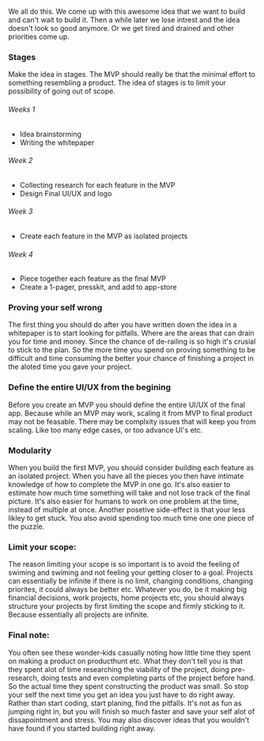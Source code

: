 We all do this. We come up with this awesome idea that we want to build and can't wait to build it. Then a while later we lose intrest and the idea doesn't look so good anymore. Or we get tired and drained and other priorities come up. 

### Stages
Make the idea in stages. The MVP should really be that the minimal effort to something resembling a product. The idea of stages is to limit your possibility of going out of scope. 

###### Weeks 1  
- Idea brainstorming
- Writing the whitepaper 

###### Week 2  
- Collecting research for each feature in the MVP  
- Design Final UI/UX and logo  

###### Week 3  
- Create each feature in the MVP as isolated projects  

###### Week 4  
- Piece together each feature as the final MVP
- Create a 1-pager, presskit, and add to app-store


### Proving your self wrong
The first thing you should do after you have written down the idea in a whitepaper is to start looking for pitfalls. Where are the areas that can drain you for time and money. Since the chance of de-railing is so high it's crusial to stick to the plan. So the more time you spend on proving something to be difficult and time consuming the better your chance of finishing a project in the aloted time you gave your project. 

### Define the entire UI/UX from the begining
Before you create an MVP you should define the entire UI/UX of the final app. Because while an MVP may work, scaling it from MVP to final product may not be feasable. There may be complxity issues that will keep you from scaling. Like too many edge cases, or too advance UI's etc. 

### Modularity
When you build the first MVP, you should consider building each feature as an isolated project. When you have all the pieces you then have intimate knowledge of how to complete the MVP in one go. It's also easier to estimate how much time something will take and not lose track of the final picture. It's also easier for humans to work on one problem at the time, instead of multiple at once. Another posetive side-effect is that your less likley to get stuck. You also avoid spending too much time one one piece of the puzzle.

### Limit your scope:
The reason limiting your scope is so important is to avoid the feeling of swiming and swiming and not feeling your getting closer to a goal. Projects can essentially be infinite if there is no limit, changing conditions, changing priorites, it could always be better etc. Whatever you do, be it making big financial decisions, work projects, home projects etc, you should always structure your projects by first limiting the scope and firmly sticking to it. Because essentially all projects are infinite.

### Final note:
You often see these wonder-kids casually noting how little time they spent on making a product on producthunt etc. What they don't tell you is that they spent alot of time researching the viability of the project, doing pre-research, doing tests and even completing parts of the project before hand. So the actual time they spent constructing the product was small. So stop your self the next time you get an idea you just have to do right away. Rather than start coding, start planing, find the pitfalls. It's not as fun as jumping right in, but you will finish so much faster and save your self alot of dissapointment and stress. You may also discover ideas that you wouldn't have found if you started building right away. 


